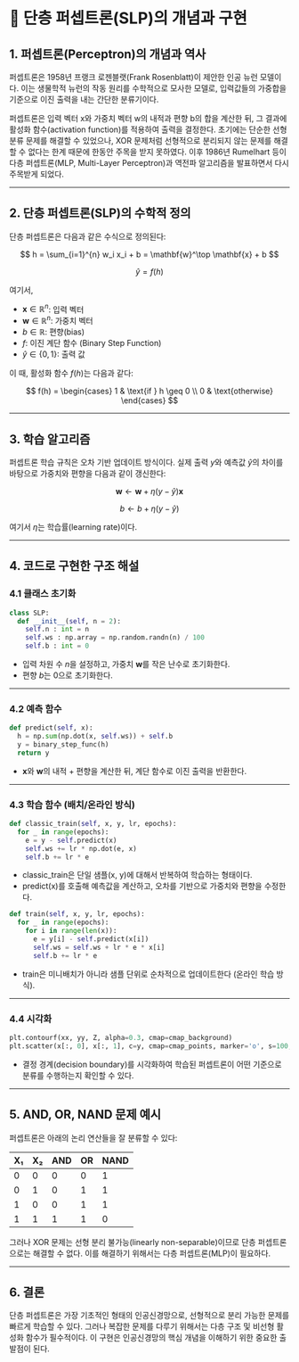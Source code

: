 # 🧠 단층 퍼셉트론(SLP)의 개념과 구현

## 1. 퍼셉트론(Perceptron)의 개념과 역사

퍼셉트론은 1958년 프랭크 로젠블랫(Frank Rosenblatt)이 제안한 인공 뉴런 모델이다. 이는 생물학적 뉴런의 작동 원리를 수학적으로 모사한 모델로, 입력값들의 가중합을 기준으로 이진 출력을 내는 간단한 분류기이다.

퍼셉트론은 입력 벡터 x와 가중치 벡터 w의 내적과 편향 b의 합을 계산한 뒤, 그 결과에 활성화 함수(activation function)를 적용하여 출력을 결정한다. 초기에는 단순한 선형 분류 문제를 해결할 수 있었으나, XOR 문제처럼 선형적으로 분리되지 않는 문제를 해결할 수 없다는 한계 때문에 한동안 주목을 받지 못하였다. 이후 1986년 Rumelhart 등이 다층 퍼셉트론(MLP, Multi-Layer Perceptron)과 역전파 알고리즘을 발표하면서 다시 주목받게 되었다.

---

## 2. 단층 퍼셉트론(SLP)의 수학적 정의

단층 퍼셉트론은 다음과 같은 수식으로 정의된다:

$$
h = \sum_{i=1}^{n} w_i x_i + b = \mathbf{w}^\top \mathbf{x} + b
$$

$$
\hat{y} = f(h)
$$

여기서,

* $\mathbf{x} \in \mathbb{R}^n$: 입력 벡터
* $\mathbf{w} \in \mathbb{R}^n$: 가중치 벡터
* $b \in \mathbb{R}$: 편향(bias)
* $f$: 이진 계단 함수 (Binary Step Function)
* $\hat{y} \in \{0, 1\}$: 출력 값

이 때, 활성화 함수 $f(h)$는 다음과 같다:

$$
f(h) = \begin{cases}
1 & \text{if } h \geq 0 \\
0 & \text{otherwise}
\end{cases}
$$

---

## 3. 학습 알고리즘

퍼셉트론 학습 규칙은 오차 기반 업데이트 방식이다. 실제 출력 $y$와 예측값 $\hat{y}$의 차이를 바탕으로 가중치와 편향을 다음과 같이 갱신한다:

$$
\mathbf{w} \leftarrow \mathbf{w} + \eta (y - \hat{y}) \mathbf{x}
$$

$$
b \leftarrow b + \eta (y - \hat{y})
$$

여기서 $\eta$는 학습률(learning rate)이다.

---

## 4. 코드로 구현한 구조 해설

### 4.1 클래스 초기화

```python
class SLP:
  def __init__(self, n = 2):
    self.n : int = n
    self.ws : np.array = np.random.randn(n) / 100
    self.b : int = 0
```

* 입력 차원 수 $n$을 설정하고, 가중치 $\mathbf{w}$를 작은 난수로 초기화한다.
* 편향 $b$는 0으로 초기화한다.

---

### 4.2 예측 함수

```python
def predict(self, x):
  h = np.sum(np.dot(x, self.ws)) + self.b
  y = binary_step_func(h)
  return y
```

* $\mathbf{x}$와 $\mathbf{w}$의 내적 + 편향을 계산한 뒤, 계단 함수로 이진 출력을 반환한다.

---

### 4.3 학습 함수 (배치/온라인 방식)

```python
def classic_train(self, x, y, lr, epochs):
  for _ in range(epochs):
    e = y - self.predict(x)
    self.ws += lr * np.dot(e, x)
    self.b += lr * e
```

* classic\_train은 단일 샘플(x, y)에 대해서 반복하여 학습하는 형태이다.
* predict(x)를 호출해 예측값을 계산하고, 오차를 기반으로 가중치와 편향을 수정한다.

```python
def train(self, x, y, lr, epochs):
  for _ in range(epochs):
    for i in range(len(x)):
      e = y[i] - self.predict(x[i])
      self.ws = self.ws + lr * e * x[i]
      self.b += lr * e
```

* train은 미니배치가 아니라 샘플 단위로 순차적으로 업데이트한다 (온라인 학습 방식).

---

### 4.4 시각화

```python
plt.contourf(xx, yy, Z, alpha=0.3, cmap=cmap_background)
plt.scatter(x[:, 0], x[:, 1], c=y, cmap=cmap_points, marker='o', s=100, label='Training Data')
```

* 결정 경계(decision boundary)를 시각화하여 학습된 퍼셉트론이 어떤 기준으로 분류를 수행하는지 확인할 수 있다.

---

## 5. AND, OR, NAND 문제 예시

퍼셉트론은 아래의 논리 연산들을 잘 분류할 수 있다:

| X₁ | X₂ | AND | OR | NAND |
| -- | -- | --- | -- | ---- |
| 0  | 0  | 0   | 0  | 1    |
| 0  | 1  | 0   | 1  | 1    |
| 1  | 0  | 0   | 1  | 1    |
| 1  | 1  | 1   | 1  | 0    |

그러나 XOR 문제는 선형 분리 불가능(linearly non-separable)이므로 단층 퍼셉트론으로는 해결할 수 없다. 이를 해결하기 위해서는 다층 퍼셉트론(MLP)이 필요하다.

---

## 6. 결론

단층 퍼셉트론은 가장 기초적인 형태의 인공신경망으로, 선형적으로 분리 가능한 문제를 빠르게 학습할 수 있다. 그러나 복잡한 문제를 다루기 위해서는 다층 구조 및 비선형 활성화 함수가 필수적이다. 이 구현은 인공신경망의 핵심 개념을 이해하기 위한 중요한 출발점이 된다.
